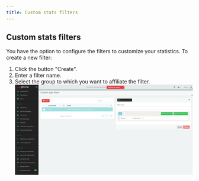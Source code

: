 ```yaml
---
title: Custom stats filters
---
```


## Custom stats filters

You have the option to configure the filters to customize your statistics. To create a new filter:
1. Click the button "Create".
2. Enter a filter name.
3. Select the group to which you want to affiliate the filter.
![Custom stats filters](/images/custom-stats-filters.png)
